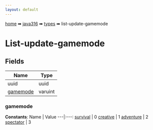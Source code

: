 ```yaml
---
layout: default
---
```


[home](/) ➡ [java316](/protocol/java316) ➡ [types](/protocol/java316/types) ➡ list-update-gamemode

# List-update-gamemode

## Fields

Name | Type
---|---
uuid | uuid
[gamemode](#gamemode) | varuint

### gamemode

**Constants**:
Name | Value
---|:---:
[survival](gamemode_survival) | 0
[creative](gamemode_creative) | 1
[adventure](gamemode_adventure) | 2
[spectator](gamemode_spectator) | 3

